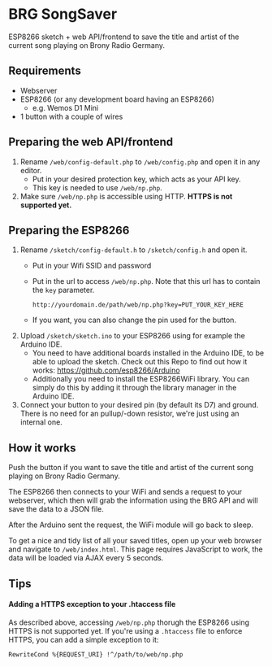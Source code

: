 BRG SongSaver
=============

ESP8266 sketch + web API/frontend to save the title and artist of the current song playing on Brony Radio Germany.


## Requirements ##
* Webserver
* ESP8266 (or any development board having an ESP8266)
  * e.g. Wemos D1 Mini
* 1 button with a couple of wires


## Preparing the web API/frontend
1. Rename `/web/config-default.php` to `/web/config.php` and open it in any editor.
    * Put in your desired protection key, which acts as your API key.
    * This key is needed to use `/web/np.php`.
2. Make sure `/web/np.php` is accessible using HTTP. **HTTPS is not supported yet.**


## Preparing the ESP8266 ##
1. Rename `/sketch/config-default.h` to `/sketch/config.h` and open it.
    * Put in your Wifi SSID and password
    * Put in the url to access `/web/np.php`. Note that this url has to contain the `key` parameter.
    
      ```
      http://yourdomain.de/path/web/np.php?key=PUT_YOUR_KEY_HERE
      ```
    * If you want, you can also change the pin used for the button.
2. Upload `/sketch/sketch.ino` to your ESP8266 using for example the Arduino IDE.
    * You need to have additional boards installed in the Arduino IDE, to be able to upload the sketch. Check out this Repo to find out how it works: https://github.com/esp8266/Arduino
    * Additionally you need to install the ESP8266WiFi library. You can simply do this by adding it through the library manager in the Arduino IDE.
3. Connect your button to your desired pin (by default its D7) and ground. There is no need for an pullup/-down resistor, we're just using an internal one.


## How it works ##
Push the button if you want to save the title and artist of the current song playing on Brony Radio Germany.

The ESP8266 then connects to your WiFi and sends a request to your webserver, which then will grab the information using the BRG API and will save the data to a JSON file.

After the Arduino sent the request, the WiFi module will go back to sleep.

To get a nice and tidy list of all your saved titles, open up your web browser and navigate to `/web/index.html`. This page requires JavaScript to work, the data will be loaded via AJAX every 5 seconds.


## Tips ##
#### Adding a HTTPS exception to your .htaccess file ####
As described above, accessing `/web/np.php` thorugh the ESP8266 using HTTPS is not supported yet.
If you're using a `.htaccess` file to enforce HTTPS, you can add a simple exception to it:
```
RewriteCond %{REQUEST_URI} !^/path/to/web/np.php
```
